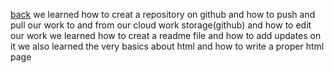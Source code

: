 [back](../README.md)
we learned how to creat a repository on github and how to push and pull our work to and from our cloud work storage(github) and how to edit our work 
we learned how to creat a readme file and how to add updates on it
we also learned the very basics about html and how to write a proper html page